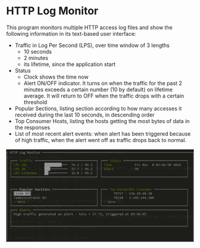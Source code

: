 HTTP Log Monitor
================

This program monitors multiple HTTP access log files and show the following information in its text-based user interface:
- Traffic in Log Per Second (LPS), over time window of 3 lengths
  - 10 seconds 
  - 2 minutes
  - its lifetime, since the application start
- Status
  - Clock shows the time now
  - Alert ON/OFF indicator. It turns on when the traffic for the past 2 minutes exceeds a certain number (10 by default) on lifetime average. It will return to OFF when the traffic drops with a certain threshold  
- Popular Sections, listing section according to how many accesses it received during the last 10 seconds, in descending order
- Top Consumer Hosts, listing the hosts getting the most bytes of data in the responses
- List of most recent alert events: when alert has been triggered because of high traffic, when the alert went off as traffic drops back to normal. 

![UI small 1](/images/screenshot_1.png)
